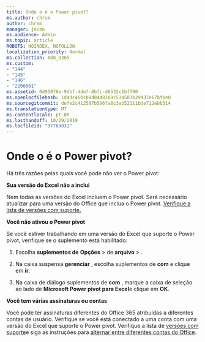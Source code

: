 ```yaml
---
title: Onde o é o Power pivot?
ms.author: chrsm
author: chrsm
manager: jecon
ms.audience: Admin
ms.topic: article
ROBOTS: NOINDEX, NOFOLLOW
localization_priority: Normal
ms.collection: Adm_O365
ms.custom:
- "144"
- "145"
- "146"
- "2200001"
ms.assetid: 0d95078e-9dbf-4def-8bfc-d6532c1bff00
ms.openlocfilehash: 1d4dc46bcb0d0448169c534581b39d37e67bfbe0
ms.sourcegitcommit: defe2c412567b596fa8c3ab52111bde712ebb314
ms.translationtype: MT
ms.contentlocale: pt-BR
ms.lasthandoff: 10/29/2019
ms.locfileid: "37769831"
---
```

# <a name="where-is-power-pivot"></a>Onde o é o Power pivot?

Há três razões pelas quais você pode não ver o Power pivot:
  
**Sua versão do Excel não a inclui**
  
Nem todas as versões do Excel incluem o Power pivot. Será necessário atualizar para uma versão do Office que inclua o Power pivot. [Verifique a lista de versões com suporte.](https://support.office.com/article/aa64e217-4b6e-410b-8337-20b87e1c2a4b.aspx)
  
**Você não ativou o Power pivot**
  
Se você estiver trabalhando em uma versão do Excel que suporte o Power pivot, verifique se o suplemento está habilitado:
  
1. Escolha **suplementos de** **Opções** \> de **arquivo** \> .

2. Na caixa suspensa **gerenciar** , escolha suplementos de **com** e clique em **ir**.

3. Na caixa de diálogo suplementos de **com** , marque a caixa de seleção ao lado de **Microsoft Power pivot para Excel**e clique em **OK**.

**Você tem várias assinaturas ou contas**
  
Você pode ter assinaturas diferentes do Office 365 atribuídas a diferentes contas de usuário. Verifique se você está conectado a uma conta com uma versão do Excel que suporte o Power pivot. Verifique a lista de [versões com suporte](https://support.office.com/article/aa64e217-4b6e-410b-8337-20b87e1c2a4b.aspx)e siga as instruções para [alternar entre diferentes contas do Office](https://support.office.com/article/b9582171-fd1f-4284-9846-bdd72bb28426.aspx#BKMK_WebSwitchAccounts).
